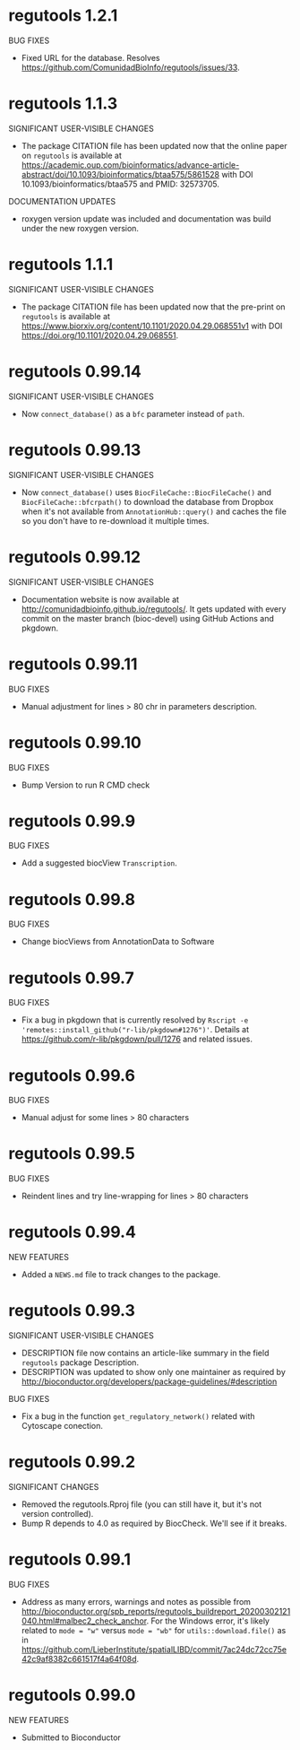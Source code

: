 # regutools 1.2.1

BUG FIXES

* Fixed URL for the database. Resolves 
https://github.com/ComunidadBioInfo/regutools/issues/33.

# regutools 1.1.3

SIGNIFICANT USER-VISIBLE CHANGES

* The package CITATION file has been updated now that the online paper on
`regutools` is available at 
https://academic.oup.com/bioinformatics/advance-article-abstract/doi/10.1093/bioinformatics/btaa575/5861528 with DOI 10.1093/bioinformatics/btaa575 and PMID: 32573705.

DOCUMENTATION UPDATES

* roxygen version update was included and documentation was build under the new roxygen version.

# regutools 1.1.1

SIGNIFICANT USER-VISIBLE CHANGES

* The package CITATION file has been updated now that the pre-print on
`regutools` is available at 
https://www.biorxiv.org/content/10.1101/2020.04.29.068551v1 with DOI
 https://doi.org/10.1101/2020.04.29.068551.

# regutools 0.99.14

SIGNIFICANT USER-VISIBLE CHANGES

* Now `connect_database()` as a `bfc` parameter instead of `path`.

# regutools 0.99.13

SIGNIFICANT USER-VISIBLE CHANGES

* Now `connect_database()` uses `BiocFileCache::BiocFileCache()` and
`BiocFileCache::bfcrpath()` to download the database from Dropbox when it's
not available from `AnnotationHub::query()` and caches the file so you
don't have to re-download it multiple times.

# regutools 0.99.12

SIGNIFICANT USER-VISIBLE CHANGES

* Documentation website is now available at
http://comunidadbioinfo.github.io/regutools/. It gets updated with every
commit on the master branch (bioc-devel) using GitHub Actions and pkgdown.


# regutools 0.99.11

BUG FIXES

* Manual adjustment for lines > 80 chr in parameters description.


# regutools 0.99.10

BUG FIXES

* Bump Version to run R CMD check


# regutools 0.99.9

BUG FIXES

* Add a suggested biocView `Transcription`.


# regutools 0.99.8

BUG FIXES

* Change biocViews from AnnotationData to Software 


# regutools 0.99.7

BUG FIXES

* Fix a bug in pkgdown that is currently resolved by
`Rscript -e 'remotes::install_github("r-lib/pkgdown#1276")'`. 
Details at https://github.com/r-lib/pkgdown/pull/1276 and
related issues.


# regutools 0.99.6

BUG FIXES

* Manual adjust for some lines > 80 characters


# regutools 0.99.5

BUG FIXES

* Reindent lines and try line-wrapping for lines > 80 characters


# regutools 0.99.4

NEW FEATURES

* Added a `NEWS.md` file to track changes to the package.


# regutools 0.99.3

SIGNIFICANT USER-VISIBLE CHANGES

* DESCRIPTION file now contains an article-like summary in the field `regutools` package Description.
* DESCRIPTION was updated to show only one maintainer as required by http://bioconductor.org/developers/package-guidelines/#description

BUG FIXES

* Fix a bug in the function `get_regulatory_network()` related with Cytoscape conection.


# regutools 0.99.2

SIGNIFICANT CHANGES

* Removed the regutools.Rproj file (you can still have it, but it's not
version controlled).
* Bump R depends to 4.0 as required by BiocCheck. We'll see if it breaks.


# regutools 0.99.1

BUG FIXES

* Address as many errors, warnings and notes as possible from
http://bioconductor.org/spb_reports/regutools_buildreport_20200302121040.html#malbec2_check_anchor. For the Windows error, it's likely related to `mode = "w"` versus
`mode = "wb"` for `utils::download.file()` as in 
https://github.com/LieberInstitute/spatialLIBD/commit/7ac24dc72cc75e42c9af8382c661517f4a64f08d.


# regutools 0.99.0

NEW FEATURES

* Submitted to Bioconductor
